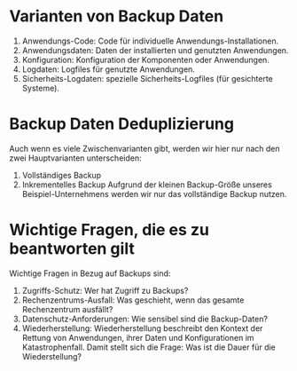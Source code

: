 # Varianten von Backup Daten
1. Anwendungs-Code: Code für individuelle Anwendungs-Installationen.
2. Anwendungsdaten: Daten der installierten und genutzten Anwendungen.
3. Konfiguration: Konfiguration der Komponenten oder Anwendungen.
4. Logdaten: Logfiles für genutzte Anwendungen.
5. Sicherheits-Logdaten: spezielle Sicherheits-Logfiles (für gesichterte Systeme).

# Backup Daten Deduplizierung
Auch wenn es viele Zwischenvarianten gibt, werden wir hier nur nach den zwei Hauptvarianten unterscheiden:
1. Vollständiges Backup
2. Inkrementelles Backup
Aufgrund der kleinen Backup-Größe unseres Beispiel-Unternehmens werden wir nur das vollständige Backup nutzen.

# Wichtige Fragen, die es zu beantworten gilt
Wichtige Fragen in Bezug auf Backups sind:
1. Zugriffs-Schutz: Wer hat Zugriff zu Backups?
2. Rechenzentrums-Ausfall: Was geschieht, wenn das gesamte Rechenzentrum ausfällt?
3. Datenschutz-Anforderungen: Wie sensibel sind die Backup-Daten?
4. Wiederherstellung: Wiederherstellung beschreibt den Kontext der Rettung von Anwendungen, ihrer Daten und Konfigurationen im Katastrophenfall. Damit stellt sich die Frage: Was ist die Dauer für die Wiederstellung?